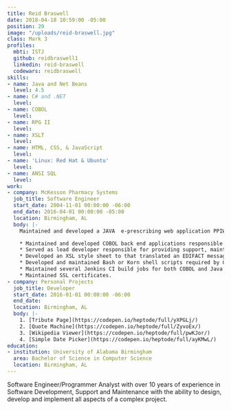 ```yaml
---
title: Reid Braswell
date: 2018-04-18 10:59:00 -05:00
position: 29
image: "/uploads/reid-braswell.jpg"
class: Mark 3
profiles:
  mbti: ISTJ
  github: reidbraswell1
  linkedin: reid-braswell
  codewars: reidbraswell
skills:
- name: Java and Net Beans
  level: 4.5
- name: C# and .NET
  level: 
- name: COBOL
  level: 
- name: RPG II
  level: 
- name: XSLT
  level: 
- name: HTML, CSS, & JavaScript
  level: 
- name: 'Linux: Red Hat & Ubuntu'
  level: 
- name: ANSI SQL
  level: 
work:
- company: McKesson Pharmacy Systems
  job_title: Software Engineer
  start_date: 2004-11-01 00:00:00 -06:00
  end_date: 2016-04-01 00:00:00 -05:00
  location: Birmingham, AL
  body: |-
    Maintained and developed a JAVA  e-prescribing web application PPIWEB (Pharmacy Physician Interface) that enabled pharmacies to send and receive electronic prescriptions through the Sure Scripts network (a network that supports electronic transmission of prescriptions between health care organizations and pharmacies). All messages were base-64 encoded EDIFACT wrapped in XML sent via a secure SSL connection:

    * Maintained and developed COBOL back end applications responsible for parsing, formatting and displaying the EDIFACT e-prescribing message.
    * Served as lead developer responsible for providing support, maintenance of PIHOST (Prescriber Interface Host), a Java application that facilitated the digital signing and archiving of controlled substance e-prescribing prescription information into a MYSQL database via JPA.
    * Developed an XSL style sheet to that translated an EDIFACT message to XML and XML to EDIFACT to allow PPIWEB to communicate with PIHOST.
    * Developed and maintained Bash or Korn shell scripts required by COBOL applications and Java build jobs that ran on a LINUX / AIX operating system.
    * Maintained several Jenkins CI build jobs for both COBOL and Java web-based applications.
    * Maintained SSL certificates.
- company: Personal Projects
  job_title: Developer
  start_date: 2016-01-01 00:00:00 -06:00
  end_date: 
  location: Birmingham, AL
  body: |-
    1. [Tribute Page](https://codepen.io/heptode/full/yXPGLj/)
    2. [Quote Machine](https://codepen.io/heptode/full/ZyvoEx/)
    3. [Wikipedia Viewer](https://codepen.io/heptode/full/pwKJor/)
    4. [Simple Date Picker](https://codepen.io/heptode/full/ayKMwL/)
education:
- institution: University of Alabama Birmingham
  area: Bachelor of Science in Computer Science
  location: Birmingham, AL
---
```


Software Engineer/Programmer Analyst with over 10 years of experience in Software Development, Support and Maintenance with the ability to design, develop and implement all aspects of a complex project.